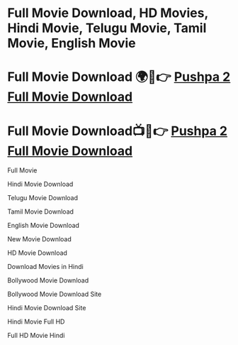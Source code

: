 # Full Movie Download, HD Movies, Hindi Movie, Telugu Movie, Tamil Movie, English Movie


# Full Movie Download 🌍📱👉 [Pushpa 2 Full Movie Download]([https://tempmail.page/](https://www.google.co.in/url?sa=t&rct=j&q=&esrc=s&source=web&cd=&cad=rja&uact=8&ved=2ahUKEwjfqYzhuJKKAxV96DQHHb-EByQQFnoECBwQAQ&url=https%3A%2F%2Ftempmail.page%2F&usg=AOvVaw2aQoPiGpzUaby5IdZYJYi6&opi=89978449))

# Full Movie Download📺📱👉 [Pushpa 2 Full Movie Download]([https://tempmail.page/](https://www.google.co.in/url?sa=t&rct=j&q=&esrc=s&source=web&cd=&cad=rja&uact=8&ved=2ahUKEwjfqYzhuJKKAxV96DQHHb-EByQQFnoECBwQAQ&url=https%3A%2F%2Ftempmail.page%2F&usg=AOvVaw2aQoPiGpzUaby5IdZYJYi6&opi=89978449))

Full Movie

Hindi Movie Download

Telugu Movie Download

Tamil Movie Download

English Movie Download

New Movie Download

HD Movie Download 

Download Movies in Hindi

Bollywood Movie Download

Bollywood Movie Download Site

Hindi Movie Download Site

Hindi Movie Full HD

Full HD Movie Hindi
